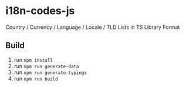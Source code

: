 # i18n-codes-js
Country / Currency / Language / Locale / TLD Lists in TS Library Format

## Build

1. run `npm install`
2. run `npm run generate-data`
3. run `npm run generate-typings`
4. run `npm run build`